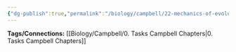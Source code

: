 ```yaml
---
{"dg-publish":true,"permalink":"/biology/campbell/22-mechanics-of-evolution/","dgHomeLink":true,"dgPassFrontmatter":true}
---
```


**Tags/Connections:**
[[Biology/Campbell/0. Tasks Campbell Chapters|0. Tasks Campbell Chapters]]